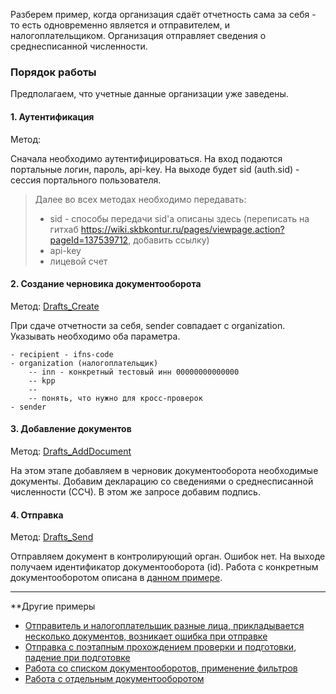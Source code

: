 Разберем пример, когда организация сдаёт отчетность сама за себя - то есть одновременно является и отправителем, и налогоплательщиком.
Организация отправляет сведения о среднесписанной численности.

### Порядок работы

Предполагаем, что учетные данные организации уже заведены.
 
#### 1. Аутентификация  

Метод:

Сначала необходимо аутентифицироваться. На вход подаются портальные логин, пароль, api-key.
На выходе будет sid (auth.sid) - сессия портального пользователя.


> Далее во всех методах необходимо передавать:
> - sid - способы передачи sid'a описаны здесь (переписать на гитхаб https://wiki.skbkontur.ru/pages/viewpage.action?pageId=137539712, добавить ссылку)
> - api-key
> - лицевой счет

  

#### 2. Создание черновика документооборота  

Метод: [Drafts_Create](http://extern-api.testkontur.ru/swagger/ui/index#!/Drafts/Drafts_Create)

При сдаче отчетности за себя, sender совпадает с organization. Указывать необходимо оба параметра.


	- recipient - ifns-code 
	- organization (налогоплательщик) 
		-- inn - конкретный тестовый инн 00000000000000
		-- kpp
		--
		-- понять, что нужно для кросс-проверок
	- sender


  
#### 3. Добавление документов  

Метод: [Drafts_AddDocument](http://extern-api.testkontur.ru/swagger/ui/index#!/Drafts/Drafts_AddDocument)

На этом этапе добавляем в черновик документооборота необходимые документы. Добавим декларацию со сведениями о среднесписанной численности (ССЧ). В этом же запросе добавим подпись.

  

#### 4. Отправка  

Метод: [Drafts_Send](http://extern-api.testkontur.ru/swagger/ui/index#!/Drafts/Drafts_Send)

Отправляем документ в контролирующий орган. 
Ошибок нет. На выходе получаем идентификатор документооборота (id). Работа с конкретным документооборотом описана в [данном примере](https://github.com/skbkontur/extern-api-docs/blob/master/examples/%D0%A0%D0%B0%D0%B1%D0%BE%D1%82%D0%B0%20%D1%81%20%D0%B4%D0%BE%D0%BA%D1%83%D0%BC%D0%B5%D0%BD%D1%82%D0%BE%D0%BE%D0%B1%D0%BE%D1%80%D0%BE%D1%82%D0%BE%D0%BC.md).


------

**Другие примеры

- [Отправитель и налогоплательщик разные лица, прикладывается несколько документов, возникает ошибка при отправке](https://github.com/skbkontur/extern-api-docs/blob/master/examples/%D0%9E%D1%82%D0%BF%D1%80%D0%B0%D0%B2%D0%BA%D0%B0%20%D0%B7%D0%B0%20%D0%B4%D1%80%D1%83%D0%B3%D1%83%D1%8E%20%D0%BE%D1%80%D0%B3%D0%B0%D0%BD%D0%B8%D0%B7%D0%B0%D1%86%D0%B8%D1%8E%20%D1%81%20%D0%BF%D1%80%D0%B8%D0%BB%D0%BE%D0%B6%D0%B5%D0%BD%D0%B8%D1%8F%D0%BC%D0%B8%20%D0%B8%20%D0%BE%D1%88%D0%B8%D0%B1%D0%BA%D0%BE%D0%B9%20%D0%BF%D1%80%D0%B8%20%D0%BE%D1%82%D0%BF%D1%80%D0%B0%D0%B2%D0%BA%D0%B5.md)
- [Отправка с поэтапным прохождением проверки и подготовки, падение при подготовке](https://github.com/skbkontur/extern-api-docs/blob/master/examples/%D0%9E%D1%82%D0%BF%D1%80%D0%B0%D0%B2%D0%BA%D0%B0%20%D0%B7%D0%B0%20%D0%B4%D1%80%D1%83%D0%B3%D1%83%D1%8E%20%D0%BE%D1%80%D0%B3%D0%B0%D0%BD%D0%B8%D0%B7%D0%B0%D1%86%D0%B8%D1%8E%20%D0%BF%D0%BE%D1%8D%D1%82%D0%B0%D0%BF%D0%BD%D0%BE%20%D1%81%20%D0%BE%D1%88%D0%B8%D0%B1%D0%BA%D0%BE%D0%B9%20%D0%BF%D1%80%D0%B8%20%D0%BF%D0%BE%D0%B4%D0%B3%D0%BE%D1%82%D0%BE%D0%B2%D0%BA%D0%B5.md)
- [Работа со списком документооборотов, применение фильтров](https://github.com/skbkontur/extern-api-docs/blob/master/examples/%D0%A0%D0%B0%D0%B1%D0%BE%D1%82%D0%B0%20%D1%81%D0%BE%20%D1%81%D0%BF%D0%B8%D1%81%D0%BA%D0%B0%D0%BC%D0%B8%20%D0%94%D0%9E.md)
- [Работа с отдельным документооборотом](https://github.com/skbkontur/extern-api-docs/blob/master/examples/%D0%A0%D0%B0%D0%B1%D0%BE%D1%82%D0%B0%20%D1%81%20%D0%B4%D0%BE%D0%BA%D1%83%D0%BC%D0%B5%D0%BD%D1%82%D0%BE%D0%BE%D0%B1%D0%BE%D1%80%D0%BE%D1%82%D0%BE%D0%BC.md)

